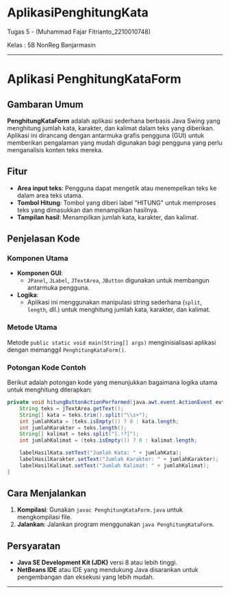 # AplikasiPenghitungKata
 Tugas 5 - (Muhammad Fajar Fitrianto_2210010748)
 
Kelas : 5B NonReg Banjarmasin


---

# Aplikasi PenghitungKataForm

## Gambaran Umum
**PenghitungKataForm** adalah aplikasi sederhana berbasis Java Swing yang menghitung jumlah kata, karakter, dan kalimat dalam teks yang diberikan. Aplikasi ini dirancang dengan antarmuka grafis pengguna (GUI) untuk memberikan pengalaman yang mudah digunakan bagi pengguna yang perlu menganalisis konten teks mereka.

## Fitur
- **Area input teks**: Pengguna dapat mengetik atau menempelkan teks ke dalam area teks utama.
- **Tombol Hitung**: Tombol yang diberi label "HITUNG" untuk memproses teks yang dimasukkan dan menampilkan hasilnya.
- **Tampilan hasil**: Menampilkan jumlah kata, karakter, dan kalimat.

## Penjelasan Kode
### Komponen Utama
- **Komponen GUI**:
  - `JPanel`, `JLabel`, `JTextArea`, `JButton` digunakan untuk membangun antarmuka pengguna.
- **Logika**:
  - Aplikasi ini menggunakan manipulasi string sederhana (`split`, `length`, dll.) untuk menghitung jumlah kata, karakter, dan kalimat.

### Metode Utama
Metode `public static void main(String[] args)` menginisialisasi aplikasi dengan memanggil `PenghitungKataForm()`.

### Potongan Kode Contoh
Berikut adalah potongan kode yang menunjukkan bagaimana logika utama untuk menghitung diterapkan:
```java
private void hitungButtonActionPerformed(java.awt.event.ActionEvent evt) {
    String teks = jTextArea.getText();
    String[] kata = teks.trim().split("\\s+");
    int jumlahKata = (teks.isEmpty()) ? 0 : kata.length;
    int jumlahKarakter = teks.length();
    String[] kalimat = teks.split("[.!?]");
    int jumlahKalimat = (teks.isEmpty()) ? 0 : kalimat.length;

    labelHasilKata.setText("Jumlah Kata: " + jumlahKata);
    labelHasilKarakter.setText("Jumlah Karakter: " + jumlahKarakter);
    labelHasilKalimat.setText("Jumlah Kalimat: " + jumlahKalimat);
}
```

## Cara Menjalankan
1. **Kompilasi**: Gunakan `javac PenghitungKataForm.java` untuk mengkompilasi file.
2. **Jalankan**: Jalankan program menggunakan `java PenghitungKataForm`.

## Persyaratan
- **Java SE Development Kit (JDK)** versi 8 atau lebih tinggi.
- **NetBeans IDE** atau IDE yang mendukung Java disarankan untuk pengembangan dan eksekusi yang lebih mudah.


---

